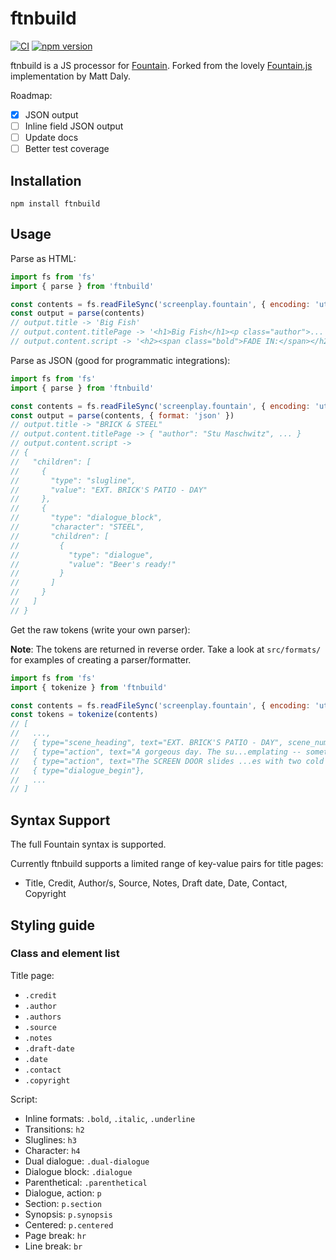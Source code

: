 # ftnbuild

[![CI](https://github.com/mgmarlow/ftnbuild/actions/workflows/main.yml/badge.svg)](https://github.com/mgmarlow/ftnbuild/actions/workflows/main.yml)
[![npm version](https://badge.fury.io/js/ftnbuild.svg)](https://badge.fury.io/js/ftnbuild)

ftnbuild is a JS processor for [Fountain](http://fountain.io/). Forked from the lovely [Fountain.js](https://github.com/mattdaly/Fountain.js) implementation by Matt Daly.

Roadmap:

- [x] JSON output
- [ ] Inline field JSON output
- [ ] Update docs
- [ ] Better test coverage

## Installation

```
npm install ftnbuild
```

## Usage

Parse as HTML:

```js
import fs from 'fs'
import { parse } from 'ftnbuild'

const contents = fs.readFileSync('screenplay.fountain', { encoding: 'utf-8' })
const output = parse(contents)
// output.title -> 'Big Fish'
// output.content.titlePage -> '<h1>Big Fish</h1><p class="author">...'
// output.content.script -> '<h2><span class="bold">FADE IN:</span></h2>...'
```

Parse as JSON (good for programmatic integrations):

```js
import fs from 'fs'
import { parse } from 'ftnbuild'

const contents = fs.readFileSync('screenplay.fountain', { encoding: 'utf-8' })
const output = parse(contents, { format: 'json' })
// output.title -> "BRICK & STEEL"
// output.content.titlePage -> { "author": "Stu Maschwitz", ... }
// output.content.script ->
// {
//   "children": [
//     {
//       "type": "slugline",
//       "value": "EXT. BRICK'S PATIO - DAY"
//     },
//     {
//       "type": "dialogue_block",
//       "character": "STEEL",
//       "children": [
//         {
//           "type": "dialogue",
//           "value": "Beer's ready!"
//         }
//       ]
//     }
//   ]
// }
```

Get the raw tokens (write your own parser):

**Note**: The tokens are returned in reverse order. Take a look at `src/formats/` for examples of creating a parser/formatter.

```js
import fs from 'fs'
import { tokenize } from 'ftnbuild'

const contents = fs.readFileSync('screenplay.fountain', { encoding: 'utf-8' })
const tokens = tokenize(contents)
// [
//   ...,
//   { type="scene_heading", text="EXT. BRICK'S PATIO - DAY", scene_number="1"},
//   { type="action", text="A gorgeous day. The su...emplating -- something."},
//   { type="action", text="The SCREEN DOOR slides ...es with two cold beers."},
//   { type="dialogue_begin"},
//   ...
// ]
```

## Syntax Support

The full Fountain syntax is supported.

Currently ftnbuild supports a limited range of key-value pairs for title pages:

- Title, Credit, Author/s, Source, Notes, Draft date, Date, Contact, Copyright

## Styling guide

### Class and element list

Title page:

- `.credit`
- `.author`
- `.authors`
- `.source`
- `.notes`
- `.draft-date`
- `.date`
- `.contact`
- `.copyright`

Script:

- Inline formats: `.bold`, `.italic`, `.underline`
- Transitions: `h2`
- Sluglines: `h3`
- Character: `h4`
- Dual dialogue: `.dual-dialogue`
- Dialogue block: `.dialogue`
- Parenthetical: `.parenthetical`
- Dialogue, action: `p`
- Section: `p.section`
- Synopsis: `p.synopsis`
- Centered: `p.centered`
- Page break: `hr`
- Line break: `br`
